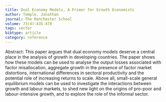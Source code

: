 ```yaml
---
title: Dual Economy Models, A Primer for Growth Economists
author: Temple, Jonathan
journal: The Manchester School
volume: 73(4):435-478
tags: sector
bibtype: article
category: reference
---
```

Abstract: This paper argues that dual economy models deserve a central place in the analysis of growth in developing countries. The paper shows how these models can be used to analyse the output losses associated with factor misallocation, aggregate growth in the presence of factor market distortions, international differences in sectoral productivity and the potential role of increasing returns to scale. Above all, small-scale general equilibrium models can be used to investigate the interactions between growth and labour markets, to shed new light on the origins of pro-poor and labour-intensive growth, and to explore the role of the informal sector.
